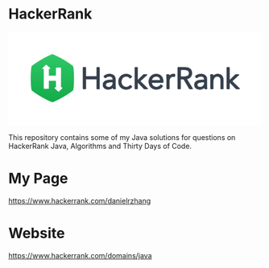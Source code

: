 # HackerRank
![](/images/HackerRank.png)

This repository contains some of my Java solutions for questions on HackerRank Java, Algorithms and Thirty Days of Code.

# My Page
https://www.hackerrank.com/danielrzhang

# Website
https://www.hackerrank.com/domains/java


